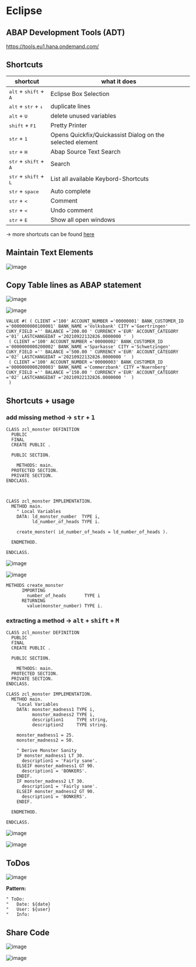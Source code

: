 # Eclipse

## ABAP Development Tools (ADT)

https://tools.eu1.hana.ondemand.com/

## Shortcuts

| shortcut                                             | what it does                                              |
| ---------------------------------------------------- | --------------------------------------------------------- |
| <kbd>alt</kbd> + <kbd>shift</kbd> + <kbd>A</kbd>     | Eclipse Box Selection                                     |
| <kbd>alt</kbd> + <kbd>str</kbd> + <kbd>&#8595;</kbd> | duplicate lines                                           |
| <kbd>alt</kbd> + <kbd>U</kbd>                        | delete unused variables                                   |
| <kbd>shift</kbd> + <kbd>F1</kbd>                     | Pretty Printer                                            |
| <kbd>str</kbd> + <kbd>1</kbd>                        | Opens Quickfix/Quickassist Dialog on the selected element |
| <kbd>str</kbd> + <kbd>H</kbd>                        | Abap Source Text Search                                   |
| <kbd>str</kbd> + <kbd>shift</kbd> + <kbd>A</kbd>   | Search                                                    |
| <kbd>str</kbd> + <kbd>shift</kbd> + <kbd>L</kbd>     | List all available Keybord-Shortcuts                      |
| <kbd>str</kbd> + <kbd>space</kbd>                    | Auto complete                                             |
| <kbd>str</kbd> + <kbd><</kbd>                        | Comment                                                   |
| <kbd>str</kbd> + <kbd><</kbd>                        | Undo comment                                              |
| <kbd>str</kbd> + <kbd>E</kbd>                        | Show all open windows                                     |

&#8594; more shortcuts can be found [here](https://blogs.sap.com/2021/07/16/abap-adt-frequently-used-short-cuts/?utm_campaign=ABAPWeekly&utm_medium=email&utm_source=ABAPWeekly_50)

## Maintain Text Elements

![image](https://user-images.githubusercontent.com/30869493/128341169-e12e0512-5fcb-44ac-bf31-e7143faa9876.png)

## Copy Table lines as ABAP statement

![image](https://user-images.githubusercontent.com/30869493/134353052-51ebeecf-1b41-4afa-b6ed-deae8e12727d.png)

![image](https://user-images.githubusercontent.com/30869493/134353002-35a29244-95fb-4379-adb6-0401995ce109.png)

```abap
VALUE #( ( CLIENT ='100' ACCOUNT_NUMBER ='00000001' BANK_CUSTOMER_ID ='0000000000100001' BANK_NAME ='Volksbank' CITY ='Gaertringen' CUKY_FIELD ='' BALANCE ='200.00 ' CURRENCY ='EUR' ACCOUNT_CATEGORY ='01' LASTCHANGEDAT ='20210922132826.0000000 '  )
 ( CLIENT ='100' ACCOUNT_NUMBER ='00000002' BANK_CUSTOMER_ID ='0000000000200002' BANK_NAME ='Sparkasse' CITY ='Schwetzingen' CUKY_FIELD ='' BALANCE ='500.00 ' CURRENCY ='EUR' ACCOUNT_CATEGORY ='02' LASTCHANGEDAT ='20210922132826.0000000 '  )
 ( CLIENT ='100' ACCOUNT_NUMBER ='00000003' BANK_CUSTOMER_ID ='0000000000200003' BANK_NAME ='Commerzbank' CITY ='Nuernberg' CUKY_FIELD ='' BALANCE ='150.00 ' CURRENCY ='EUR' ACCOUNT_CATEGORY ='02' LASTCHANGEDAT ='20210922132826.0000000 '  )
 )
```

## Shortcuts + usage

### add missing method &#8594; <kbd>str</kbd> + <kbd>1</kbd>

```abap
CLASS zcl_monster DEFINITION
  PUBLIC
  FINAL
  CREATE PUBLIC .

  PUBLIC SECTION.

    METHODS: main.
  PROTECTED SECTION.
  PRIVATE SECTION.
ENDCLASS.



CLASS zcl_monster IMPLEMENTATION.
  METHOD main.
    " Local Variables
    DATA: ld_monster_number  TYPE i,
          ld_number_of_heads TYPE i.

    create_monster( id_number_of_heads = ld_number_of_heads ).

  ENDMETHOD.

ENDCLASS.
```

![image](https://user-images.githubusercontent.com/30869493/137023157-2ef3fe0a-bd5e-4baf-b213-cf0e5275016b.png)

![image](https://user-images.githubusercontent.com/30869493/137021266-03e38fb7-6ddb-41a6-9bf3-3a13c81fb488.png)

```abap
METHODS create_monster
      IMPORTING
        number_of_heads       TYPE i
      RETURNING
        value(monster_number) TYPE i.
```

### extracting a method &#8594; <kbd>alt</kbd> + <kbd>shift</kbd> + <kbd>M</kbd>

```abap
CLASS zcl_monster DEFINITION
  PUBLIC
  FINAL
  CREATE PUBLIC .

  PUBLIC SECTION.

    METHODS: main.
  PROTECTED SECTION.
  PRIVATE SECTION.
ENDCLASS.

CLASS zcl_monster IMPLEMENTATION.
  METHOD main.
    "Local Variables
    DATA: monster_madness1 TYPE i,
          monster_madness2 TYPE i,
          description1     TYPE string,
          description2     TYPE string.

    monster_madness1 = 25.
    monster_madness2 = 50.

    " Derive Monster Sanity
    IF monster_madness1 LT 30.
      description1 = 'Fairly sane'.
    ELSEIF monster_madness1 GT 90.
      description1 = 'BONKERS'.
    ENDIF.
    IF monster_madness2 LT 30.
      description1 = 'Fairly sane'.
    ELSEIF monster_madness2 GT 90.
      description1 = 'BONKERS'.
    ENDIF.

  ENDMETHOD.

ENDCLASS.
```

![image](https://user-images.githubusercontent.com/30869493/137021889-7c415633-27b1-427d-ba1e-ccfea7749b48.png)

![image](https://user-images.githubusercontent.com/30869493/137021968-7fc579ba-1bbc-4d69-a17e-502f4a3eb80b.png)

## ToDos

![image](https://user-images.githubusercontent.com/30869493/138055873-b134dfa6-36c4-4284-9b19-52c780899f67.png)

**Pattern:**

```abap
" ToDo:
"   Date: ${date}
"   User: ${user}
"   Info:
```

## Share Code

![image](https://user-images.githubusercontent.com/30869493/164220060-9a94673d-4627-4f36-8df1-25cb6d6c0ade.png)

![image](https://user-images.githubusercontent.com/30869493/164220003-b6210531-6323-48ec-aa84-bf16aa4932d2.png)
